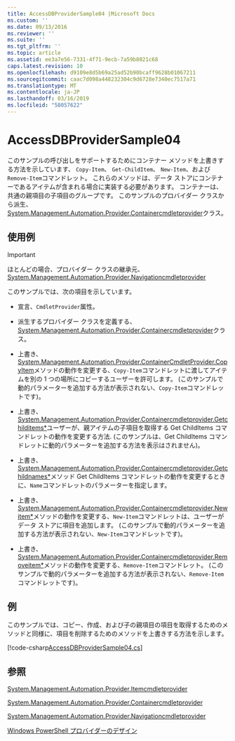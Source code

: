 ```yaml
---
title: AccessDBProviderSample04 |Microsoft Docs
ms.custom: ''
ms.date: 09/13/2016
ms.reviewer: ''
ms.suite: ''
ms.tgt_pltfrm: ''
ms.topic: article
ms.assetid: ee3a7e56-7331-4f71-9ecb-7a59b8021c68
caps.latest.revision: 10
ms.openlocfilehash: d9109e8d5b69a25ad52b90bcaff9628b01067211
ms.sourcegitcommit: caac7d098a448232304c9d6728e7340ec7517a71
ms.translationtype: MT
ms.contentlocale: ja-JP
ms.lasthandoff: 03/16/2019
ms.locfileid: "58057622"
---
```

# <a name="accessdbprovidersample04"></a>AccessDBProviderSample04

このサンプルの呼び出しをサポートするためにコンテナー メソッドを上書きする方法を示しています、 `Copy-Item`、 `Get-ChildItem`、 `New-Item`、および`Remove-Item`コマンドレット。 これらのメソッドは、データ ストアにコンテナーであるアイテムが含まれる場合に実装する必要があります。 コンテナーは、共通の親項目の子項目のグループです。 このサンプルのプロバイダー クラスから派生、 [System.Management.Automation.Provider.Containercmdletprovider](/dotnet/api/System.Management.Automation.Provider.ContainerCmdletProvider)クラス。

## <a name="demonstrates"></a>使用例

> [!IMPORTANT]
> ほとんどの場合、プロバイダー クラスの継承元、 [System.Management.Automation.Provider.Navigationcmdletprovider](/dotnet/api/System.Management.Automation.Provider.NavigationCmdletProvider)

このサンプルでは、次の項目を示しています。

- 宣言、`CmdletProvider`属性。

- 派生するプロバイダー クラスを定義する、 [System.Management.Automation.Provider.Containercmdletprovider](/dotnet/api/System.Management.Automation.Provider.ContainerCmdletProvider)クラス。

- 上書き、 [System.Management.Automation.Provider.ContainerCmdletProvider.CopyItem](/dotnet/api/System.Management.Automation.Provider.ContainerCmdletProvider.CopyItem)メソッドの動作を変更する、`Copy-Item`コマンドレットに渡してアイテムを別の 1 つの場所にコピーするユーザーを許可します。 (このサンプルで動的パラメーターを追加する方法が表示されない、`Copy-Item`コマンドレットです)。

- 上書き、 [System.Management.Automation.Provider.Containercmdletprovider.Getchilditems*](/dotnet/api/System.Management.Automation.Provider.ContainerCmdletProvider.GetChildItems)ユーザーが、親アイテムの子項目を取得する Get ChildItems コマンドレットの動作を変更する方法. (このサンプルは、Get ChildItems コマンドレットに動的パラメーターを追加する方法を表示はされません)。

- 上書き、 [System.Management.Automation.Provider.Containercmdletprovider.Getchildnames*](/dotnet/api/System.Management.Automation.Provider.ContainerCmdletProvider.GetChildNames)メソッド Get ChildItems コマンドレットの動作を変更するときに、`Name`コマンドレットのパラメーターを指定します。

- 上書き、 [System.Management.Automation.Provider.Containercmdletprovider.Newitem*](/dotnet/api/System.Management.Automation.Provider.ContainerCmdletProvider.NewItem)メソッドの動作を変更する、`New-Item`コマンドレットは、ユーザーがデータ ストアに項目を追加します。 (このサンプルで動的パラメーターを追加する方法が表示されない、`New-Item`コマンドレットです)。

- 上書き、 [System.Management.Automation.Provider.Containercmdletprovider.Removeitem*](/dotnet/api/System.Management.Automation.Provider.ContainerCmdletProvider.RemoveItem)メソッドの動作を変更する、`Remove-Item`コマンドレット。 (このサンプルで動的パラメーターを追加する方法が表示されない、`Remove-Item`コマンドレットです)。

## <a name="example"></a>例

このサンプルでは、コピー、作成、および子の親項目の項目を取得するためのメソッドと同様に、項目を削除するためのメソッドを上書きする方法を示します。

[!code-csharp[AccessDBProviderSample04.cs](../../powershell-sdk-samples/SDK-2.0/csharp/AccessDBProviderSample06/AccessDBProviderSample06.cs#L11-L1635 "AccessDBProviderSample04.cs")]

## <a name="see-also"></a>参照

[System.Management.Automation.Provider.Itemcmdletprovider](/dotnet/api/System.Management.Automation.Provider.ItemCmdletProvider)

[System.Management.Automation.Provider.Containercmdletprovider](/dotnet/api/System.Management.Automation.Provider.ContainerCmdletProvider)

[System.Management.Automation.Provider.Navigationcmdletprovider](/dotnet/api/System.Management.Automation.Provider.NavigationCmdletProvider)

[Windows PowerShell プロバイダーのデザイン](./provider-types.md)